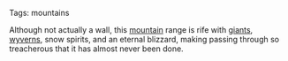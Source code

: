 Tags: mountains

Although not actually a wall, this [mountain](Mountains) range is rife with [giants](Giants), [wyverns](Wyverns), snow spirits, and an eternal blizzard, making passing through so treacherous that it has almost never been done.